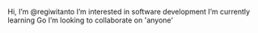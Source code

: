 Hi, I’m @regiwitanto
I’m interested in software development
I’m currently learning Go
I’m looking to collaborate on 'anyone'

<!---
regiwitanto/regiwitanto is a ✨ special ✨ repository because its `README.md` (this file) appears on your GitHub profile.
You can click the Preview link to take a look at your changes.
--->
